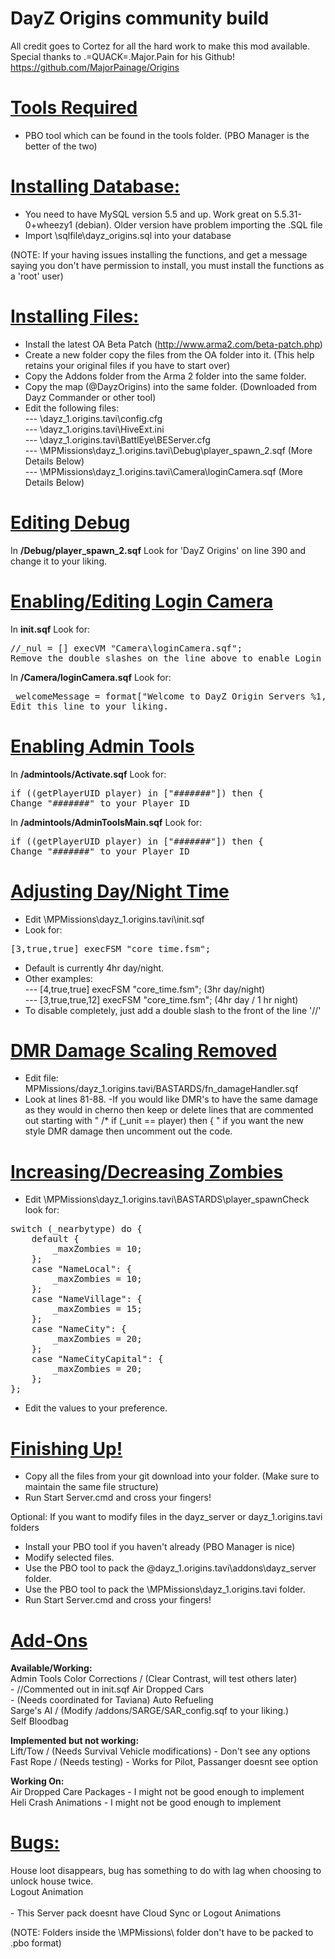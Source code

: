 DayZ Origins community build
============================

All credit goes to Cortez for all the hard work to make this mod available.<br/>
Special thanks to .=QUACK=.Major.Pain for his Github! https://github.com/MajorPainage/Origins

<u><b>Tools Required</b></u>
============================

- PBO tool which can be found in the tools folder.
(PBO Manager is the better of the two)

<u><b>Installing Database:</b></u>
============================

- You need to have MySQL version 5.5 and up. Work great on  5.5.31-0+wheezy1 (debian). Older version have problem importing the .SQL file
- Import \sqlfile\dayz_origins.sql into your database

(NOTE: If your having issues installing the functions, and get a message saying you don't have permission to install, you must install the functions as a 'root' user)

<u><b>Installing Files:</b></u>
============================

- Install the latest OA Beta Patch (http://www.arma2.com/beta-patch.php)
- Create a new folder copy the files from the OA folder into it. (This help retains your original files if you have to start over)
- Copy the Addons folder from the Arma 2 folder into the same folder.
- Copy the map (@DayzOrigins) into the same folder. (Downloaded from Dayz Commander or other tool)
- Edit the following files:<br>
--- \dayz_1.origins.tavi\config.cfg<br>
--- \dayz_1.origins.tavi\HiveExt.ini<br>
--- \dayz_1.origins.tavi\BattlEye\BEServer.cfg<br>
--- \MPMissions\dayz_1.origins.tavi\Debug\player_spawn_2.sqf (More Details Below)<br>
--- \MPMissions\dayz_1.origins.tavi\Camera\loginCamera.sqf (More Details Below)<br>

<u><b>Editing Debug</b></u>
============================

In <b>/Debug/player_spawn_2.sqf</b>
Look for 'DayZ Origins' on line 390 and change it to your liking.

<u><b>Enabling/Editing Login Camera</b></u>
============================

In <b>init.sqf</b> Look for:
<pre>
//_nul = [] execVM "Camera\loginCamera.sqf";
Remove the double slashes on the line above to enable Login Camera
</pre>

In <b>/Camera/loginCamera.sqf</b> Look for:
<pre>
_welcomeMessage = format["Welcome to DayZ Origin Servers %1, Enjoy your stay!",format["%1", name player]];
Edit this line to your liking.
</pre>

<u><b>Enabling Admin Tools</b></u>
============================

In <b>/admintools/Activate.sqf</b> Look for:
<pre>if ((getPlayerUID player) in ["#######"]) then {
Change "#######" to your Player ID
</pre>

In <b>/admintools/AdminToolsMain.sqf</b> Look for:
<pre>if ((getPlayerUID player) in ["#######"]) then {
Change "#######" to your Player ID
</pre>


<u><b>Adjusting Day/Night Time</b></u>
============================

- Edit \MPMissions\dayz_1.origins.tavi\init.sqf
- Look for:
<pre>
[3,true,true] execFSM "core_time.fsm";
</pre>
- Default is currently 4hr day/night.
- Other examples:<br>
--- [4,true,true] execFSM "core_time.fsm"; (3hr day/night)<br>
--- [3,true,true,12] execFSM "core_time.fsm"; (4hr day / 1 hr night)<br>
- To disable completely, just add a double slash to the front of the line '//'

<u><b>DMR Damage Scaling Removed</b></u>
============================

- Edit file: MPMissions/dayz_1.origins.tavi/BASTARDS/fn_damageHandler.sqf<br>
- Look at lines 81-88.
-If you would like DMR's to have the same damage as they would in cherno
then keep or delete lines that are commented out starting with  "  /* if
(_unit == player) then { "  if you want the new style DMR damage then
uncomment out the code.

<u><b>Increasing/Decreasing Zombies</b></u>
============================

- Edit \MPMissions\dayz_1.origins.tavi\BASTARDS\player_spawnCheck look for:
<pre>
switch (_nearbytype) do {
    default {
        _maxZombies = 10;
    };
    case "NameLocal": {
        _maxZombies = 10;
    };
    case "NameVillage": {
        _maxZombies = 15;
    };
    case "NameCity": {
        _maxZombies = 20;
    };
    case "NameCityCapital": {
        _maxZombies = 20;
    };
};
</pre>
- Edit the values to your preference.

<u><b>Finishing Up!</b></u>
============================

- Copy all the files from your git download into your folder. (Make sure to maintain the same file structure)
- Run Start Server.cmd and cross your fingers!

Optional:
If you want to modify files in the dayz_server or dayz_1.origins.tavi folders
- Install your PBO tool if you haven't already (PBO Manager is nice)
- Modify selected files.
- Use the PBO tool to pack the \@dayz_1.origins.tavi\addons\dayz_server folder.
- Use the PBO tool to pack the \MPMissions\dayz_1.origins.tavi folder.
- Run Start Server.cmd and cross your fingers!

<u><b>Add-Ons</b></u>
============================

<b>Available/Working:</b><br/>
Admin Tools
Color Corrections / (Clear Contrast, will test others later)<br/> - //Commented out in init.sqf
Air Dropped Cars<br/> - (Needs coordinated for Taviana)
Auto Refueling<br/>
Sarge's AI / (Modify /addons/SARGE/SAR_config.sqf to your liking.)<br/>
Self Bloodbag<br/>

<b>Implemented but not working:</b><br/>
Lift/Tow / (Needs Survival Vehicle modifications) - Don't see any options<br/>
Fast Rope / (Needs testing) - Works for Pilot, Passanger doesnt see option<br/>

<b>Working On:</b><br/>
Air Dropped Care Packages - I might not be good enough to implement<br/>
Heli Crash Animations - I might not be good enough to implement<br/>

<u><b>Bugs:</b></u>
============================
House loot disappears, bug has something to do with lag when choosing to unlock house twice.<br/>
Logout Animation<br/><br/> - This Server pack doesnt have Cloud Sync or Logout Animations

(NOTE:  Folders inside the \MPMissions\ folder don't have to be packed to .pbo format)
